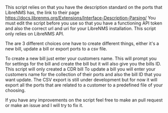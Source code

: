 This script relies on that you have the description standard on the ports that LibreNMS has, the link to their page https://docs.librenms.org/Extensions/Interface-Description-Parsing/
You must edit the script before you use so that you have a functioning API token and also the correct url and uri for your LibreNMS installation. This script only relies on LibreNMS API.

The are 3 different choices one have to create different things, either it's a new bill, update a bill or export ports to a csv file.
 
To create a new bill just enter your customers name. This will prompt you for settings for the bill and create the bill but it will also give you the bills ID. This script will only created a CDR bill
To update a bill you will enter your customers name for the collection of their ports and also the bill ID that you want update.
The CSV export is still under development but for now it will export all the ports that are related to a customer to a predefined file of your choosing. 

If you have any improvements on the script feel free to make an pull request or make an issue and I will try to fix it. 
